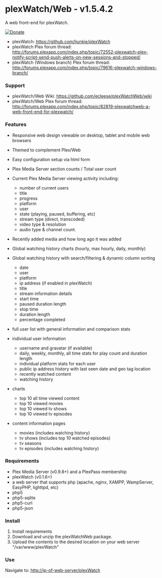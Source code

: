 plexWatch/Web - v1.5.4.2
========================

A web front-end for plexWatch.

[![Donate](https://www.paypalobjects.com/en_US/i/btn/btn_donate_LG.gif)](https://www.paypal.com/cgi-bin/webscr?cmd=_s-xclick&hosted_button_id=Q3HXXBC6ZBENJ)

*   plexWatch: <https://github.com/ljunkie/plexWatch>
*   plexWatch Plex forum thread: <http://forums.plexapp.com/index.php/topic/72552-plexwatch-plex-notify-script-send-push-alerts-on-new-sessions-and-stopped/>
*   plexWatch (Windows branch) Plex forum thread: <http://forums.plexapp.com/index.php/topic/79616-plexwatch-windows-branch/>


### Support

*   plexWatch/Web Wiki: <https://github.com/ecleese/plexWatchWeb/wiki>
*   plexWatch/Web Plex forum thread: <http://forums.plexapp.com/index.php/topic/82819-plexwatchweb-a-web-front-end-for-plexwatch/>


### Features

*   Responsive web design viewable on desktop, tablet and mobile web browsers

*   Themed to complement Plex/Web

*   Easy configuration setup via html form

*   Plex Media Server section counts / Total user count

*   Current Plex Media Server viewing activity including:
    *   number of current users
    *   title
    *   progress
    *   platform
    *   user
    *   state (playing, paused, buffering, etc)
    *   stream type (direct, transcoded)
    *   video type & resolution
    *   audio type & channel count.

*   Recently added media and how long ago it was added

*   Global watching history charts (hourly, max hourly, daily, monthly)

*   Global watching history with search/filtering & dynamic column sorting
    *   date
    *   user
    *   platform
    *   ip address (if enabled in plexWatch)
    *   title
    *   stream information details
    *   start time
    *   paused duration length
    *   stop time
    *   duration length
    *   percentage completed

*   full user list with general information and comparison stats

*   individual user information
    -   username and gravatar (if available)
    -   daily, weekly, monthly, all time stats for play count and duration length
    -   individual platform stats for each user
    -   public ip address history with last seen date and geo tag location
    -   recently watched content
    -   watching history
*   charts
    -   top 10 all time viewed content
    -   top 10 viewed movies
    -   top 10 viewed tv shows
    -   top 10 viewed tv episodes

*   content information pages
    -   movies (includes watching history)
    -   tv shows (includes top 10 watched episodes)
    -   tv seasons
    -   tv episodes (includes watching history)


### Requirements

*   Plex Media Server (v0.9.8+) and a PlexPass membership
*   plexWatch (v0.1.6+)
*   a web server that supports php (apache, nginx, XAMPP, WampServer, EasyPHP, lighttpd, etc)
*   php5
*   php5-sqlite
*   php5-curl
*   php5-json


### Install

1.  Install requirements
2.  Download and unzip the plexWatchWeb package.
3.  Upload the contents to the desired location on your web server "/var/www/plexWatch"


### Use

Navigate to: <http://ip-of-web-server/plexWatch>


